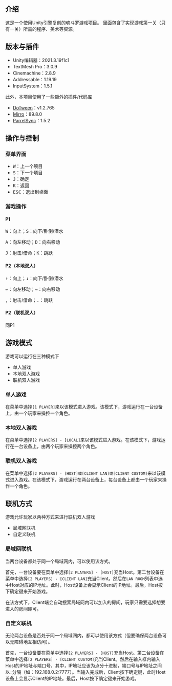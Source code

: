 ## 介绍
这是一个使用Unity引擎复刻的魂斗罗游戏项目。
里面包含了实现游戏第一关（只有一关）所需的程序、美术等资源。

## 版本与插件
* Unity编辑器：2021.3.19f1c1
* TextMesh Pro：3.0.9
* Cinemachine：2.8.9
* Addressable：1.19.19
* InputSystem：1.5.1

此外，本项目使用了一些额外的插件/代码库

* [DoTween](https://github.com/Demigiant/dotween.git)：v1.2.765
* [Mirro](https://github.com/MirrorNetworking/Mirror.git)：89.8.0
* [ParrelSync](https://github.com/VeriorPies/ParrelSync.git)：1.5.2

## 操作与控制
### 菜单界面
* <kbd>W</kbd>：上一个项目
* <kbd>S</kbd>：下一个项目
* <kbd>J</kbd>：确定
* <kbd>K</kbd>：返回
* <kbd>ESC</kbd>：退出到桌面

### 游戏操作
#### P1
<kbd>W</kbd>：向上；<kbd>S</kbd>：向下/卧倒/潜水

<kbd>A</kbd>：向左移动；<kbd>D</kbd>：向右移动

<kbd>J</kbd>：射击/借命；<kbd>K</kbd>：跳跃

#### P2（本地双人）
<kbd>↑</kbd>：向上；<kbd>↓</kbd>：向下/卧倒/潜水

<kbd>←</kbd>：向左移动；<kbd>→</kbd>：向右移动

<kbd>,</kbd>：射击/借命；<kbd>.</kbd>：跳跃

#### P2（联机双人）
同P1

## 游戏模式
游戏可以运行在三种模式下
* 单人游戏
* 本地双人游戏
* 联机双人游戏

### 单人游戏
在菜单中选择`[1 PLAYER]`来以该模式进入游戏。该模式下，游戏运行在一台设备上，由一个玩家来操控一个角色。

### 本地双人游戏
在菜单中选择`[2 PLAYERS] - [LOCAL]`来以该模式进入游戏。在该模式下，游戏运行在一台设备上，由两个玩家来操控两个角色。

### 联机双人游戏
在菜单中选择`[2 PLAYERS] - [HOST]或[CLIENT LAN]或[CLIENT CUSTOM]`来以该模式进入游戏。在该模式下，游戏运行在两台设备上，每台设备上都由一个玩家来操作一个角色。

## 联机方式
游戏允许玩家以两种方式来进行联机双人游戏
* 局域网联机
* 自定义联机

### 局域网联机
当两台设备都处于同一个局域网内，可以使用该方式。

首先，一台设备要在菜单中选择`[2 PLAYERS] - [HOST]`充当Host。第二台设备在菜单中选择`[2 PLAYERS] - [CLIENT LAN]`充当Client。然后在`LAN ROOM`列表中选中Host对应的IP地址。此时，Host设备上会显示Client的IP地址。最后，Host按下确定键来开始游戏。

在该方式下，Client端会自动搜索局域网内可以加入的房间，玩家只需要选择想要进入的房间即可。

### 自定义联机
无论两台设备是否处于同一个局域网内，都可以使用该方式（但要确保两台设备可以无障碍地互相访问）。

首先，一台设备要在菜单中选择`[2 PLAYERS] - [HOST]`充当Host。第二台设备在菜单中选择`[2 PLAYERS] - [CLIENT CUSTOM]`充当Client。然后在输入框内输入Host的IP地址与端口号，其中，IP地址应该为点分十进制，端口号与IP地址之间以`:`分隔（如：192.168.0.2:7777）。当输入完成后，Client按下确定键，此时Host设备上会显示Client的IP地址。最后，Host按下确定键来开始游戏。